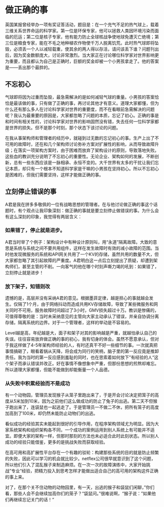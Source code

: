# 做正确的事
英国某报曾经举办一项有奖证答活动，题目是：在一个充气不足的热气球上，载着三维关系世界命运的科学家。第一位是环保专家，他可以拯救人类因环境污染而面临的厄运；第二位是核子专家，他有能力防止全球核战争使地球免遭灭亡绝境；第三位是粮食专家，能在不毛之地种植农作物使千万人脱离饥荒。此时热气球即将坠毁，必须丢一个人以减轻载重，使其余的两人得以存活，请问该丢下谁？问题刊出后，因为奖金数额庞大，讨论非常激烈。当大家正在讨论哪位科学家对世界影响更为重要，而且都认为自己是正确时，巨额的奖金却被一个小男孩拿走了。他的答案是——丢出那个最胖的。

## 不忘初心

气球即将因为过重而坠毁，最急需解决的是如何减轻气球的重量。小男孩的答案恰恰是最该做的事，只有做了正确的事，再讨论其他才有意义。道理大家都懂，但为什么还有那么多人在讨论科学家对世界的重要度，而不在看眼前急需解决的问题呢？我认为最重要的原因是，大家都忽略了问题的本质，忘记了初心。正确的事是和时间有相关性的，讨论科学家对世界的影响固然没有错，失去任何一位科学家都是世界的损失。但不是那个时刻，那个状态下该讨论的问题。

在我从事架构师和管理者的经历中，就碰到过无数的忘记初心的事。生产上出了不可用的故障时，还在和几个架构师讨论弥补方案对扩展性的影响，从而导致故障升级；在落实一项架构方案时，由于困难而放弃了架构设计的原则，导致落地失败。这些血的教训充分说明了不忘初心的重要性。无论企业、架构如何的发展，不断创新，总有一些东西应该是一脉相承、永恒不变的。大千世界有太多的干扰让我们忘记本质，却只有一个根本不知道科学家是干嘛的小男孩在坚持初心。所以不忘初心是困难的，但我们需要坚持，这样才能做正确的事。

## 立刻停止错误的事

A君是我在拼多多敬佩的一位有战略思想的管理者。在与他讨论做正确的事这个话题时，有个观点让我印象深刻：做正确的事就是要立刻停止做错误的事。为什么会有这么深刻的印象，我觉得有两层含义：

### 如果错了，停止就是进步。

A君当时举了个例子：架构设计中有种设计原则叫，用“永道”隔离故障。大致的意思是系统与系统之间不要共用组件，这样在发生故障时有效的减小故障的范围。当时他发现微服务的系统和API网关共用了一个KV的存储，虽然共用的数量不大，但大家都忽略了其引起故障的严重度。A君明白这一点后立刻提出了质疑，却遭到架构师们，甚至主管的不削。一向客气的他在哪个时刻声嘶力竭的吼到：如果错了，立刻停止就是进步！

### 放下架子，知错则改

遗憾的是，高层并没有采纳A君的意见。根据墨菲定律，越是担心的事就越会发生。仅隔了1个月，由于网络抖动而造成共用KV存储故障，导致了某些微服务和网关同时不可用，服务故障时间超过了3小时，GMV损失超过十万。教训是惨痛的，可值得尊敬的是：当时未采纳意见的主管向大家主动承认了错误，并亲自协调分离存储，隔离系统的边界。对于一个管理者，这样的举动是不容易的。

Level越是高，年纪越是大，面子和架子对其的影响越是严重，就越怕承认自己的失误。往往容易放弃做正确的事的初心，我有切身的体会。虽然不愿意承认，但对于我这样做了4-5年架构师经验的人，有时还真干不好一些细节的事。一次就真把事情搞砸了，眼看着锅从天降，将会成为同行的笑柄，脑子里的第一反应竟是推卸责任。我为当时的第一反应感到羞耻的同时，也在思索着如何放下”有经验的人“这个架子而承认错误并改正。好在事情不像想象中严重，但那份思想的煎熬却难忘。所以道理大家都懂，但能不能做到却能衡量一个人品德。

### 从失败中积累经验而不是成功

有一个动物园，管理员发现猴子从笼子里跑出来了，于是开会讨论决定把笼子的高度从5米加到10米，因为之前他们这么做成功的防止了兔子的出逃。第二天不但猴子跑出来了，连袋鼠也一起逃走了。于是管理员一不做二不休，把所有笼子的高度加高到了100米，却仍然未能防止动物们的出逃。

看似成功的经验其实未能起到很好的引导作用，在程序架构领域尤为明显。因为大家系统架构和组织架构各不同，一个成功的案例运用到别人系统上有可能并不适宜。即便大家的架构一样，但那时那刻的方法也未必适合此时此刻状态。所以别人成功的经验只能借鉴，更多的是挑战失败而获取经验。

在高可用和高扩展性平台存在一个有趣的驳轮：构建那些系统的目的就是防止频繁的失败，因此可以学习的机会就比较少。netflex公司很早就意识到了这个问题，所以他们引入了混乱猴子来制造麻烦。在一次一次的故障演练中，大家开始挑战”专业“经验，把精力投入到思考怎样才能做出适合自己的高可用的架构这件正确的事上来。


对了，在那个关不住动物的动物园里，有一天，出逃的猴子和袋鼠们闲聊，”你们看，那些人会不会继续加高你们的笼子？“袋鼠问。”很难说啊，“猴子说：”如果他们再继续忘记关门的话！“
